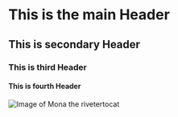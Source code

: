 # This is the main Header

## This is secondary Header

### This is third Header

#### This is fourth Header

<!-- I created 4 headers to this file -->

![Image of Mona the rivetertocat](https://octodex.github.com/images/mona-the-rivetertocat.png)
